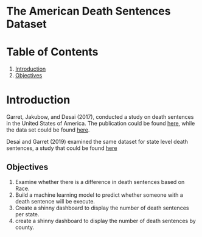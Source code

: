 # The American Death Sentences Dataset
# Table of Contents
1. [Introduction](#Introduction)
2. [Objectives](#Objectives)
# Introduction
Garret, Jakubow, and Desai (2017), conducted a study on death sentences in the United States of America.
The publication could be found [here](https://papers.ssrn.com/sol3/papers.cfm?abstract_id=2911016), while
the data set could be found [here](http://endofitsrope.com/wp-content/uploads/2018/03/1991_2017_individualFIPS.csv-1991_2017_individualFIPS.csv). 

Desai and Garret (2019) examined the same dataset for state level death sentences, a study that could be 
found [here](https://papers.ssrn.com/sol3/papers.cfm?abstract_id=3124455)

## Objectives
1. Examine whether there is a difference in death sentences based on Race.
2. Build a machine learning model to predict whether someone with a death sentence will be execute.
3. Create a shinny dashboard to display the number of death sentences per state.
4. create a shinny dashboard to display the number of death sentences by county.